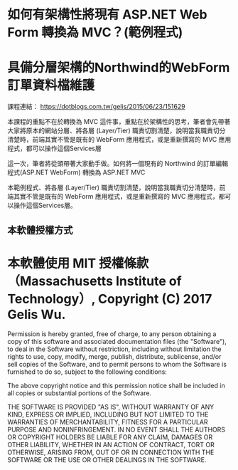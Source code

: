 # 如何有架構性將現有 ASP.NET Web Form 轉換為 MVC？(範例程式)

# 具備分層架構的Northwind的WebForm訂單資料檔維護

課程連結：
https://dotblogs.com.tw/gelis/2015/06/23/151629

本課程的重點不在於轉換為 MVC 這件事，重點在於架構性的思考，筆者會先帶著大家將原本的網站分層、將各層 (Layer/Tier) 職責切割清楚，說明當我職責切分清楚時，前端其實不管是既有的 WebForm 應用程式，或是重新撰寫的 MVC 應用程式，都可以操作這個Services層

這一次，筆者將從頭帶著大家動手做。如何將一個現有的 Northwind 的訂單編輯程式(ASP.NET WebForm) 轉換為 ASP.NET MVC

本範例程式、將各層 (Layer/Tier) 職責切割清楚，說明當我職責切分清楚時，前端其實不管是既有的 WebForm 應用程式，或是重新撰寫的 MVC 應用程式，都可以操作這個Services層。

## 本軟體授權方式
# 本軟體使用 MIT 授權條款（Massachusetts Institute of Technology）, Copyright (C) 2017 Gelis Wu.

Permission is hereby granted, free of charge, to any person obtaining a copy of this software and associated documentation files (the "Software"), to deal in the Software without restriction, including without limitation the rights to use, copy, modify, merge, publish, distribute, sublicense, and/or sell copies of the Software, and to permit persons to whom the Software is furnished to do so, subject to the following conditions:

The above copyright notice and this permission notice shall be included in all copies or substantial portions of the Software.

THE SOFTWARE IS PROVIDED "AS IS", WITHOUT WARRANTY OF ANY KIND, EXPRESS OR IMPLIED, INCLUDING BUT NOT LIMITED TO THE WARRANTIES OF MERCHANTABILITY, FITNESS FOR A PARTICULAR PURPOSE AND NONINFRINGEMENT. IN NO EVENT SHALL THE AUTHORS OR COPYRIGHT HOLDERS BE LIABLE FOR ANY CLAIM, DAMAGES OR OTHER LIABILITY, WHETHER IN AN ACTION OF CONTRACT, TORT OR OTHERWISE, ARISING FROM, OUT OF OR IN CONNECTION WITH THE SOFTWARE OR THE USE OR OTHER DEALINGS IN THE SOFTWARE.
